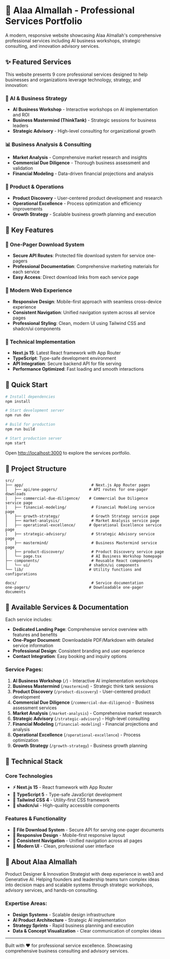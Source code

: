 # 🎯 Alaa Almallah - Professional Services Portfolio

A modern, responsive website showcasing Alaa Almallah's comprehensive professional services including AI business workshops, strategic consulting, and innovation advisory services.

## ✨ Featured Services

This website presents 9 core professional services designed to help businesses and organizations leverage technology, strategy, and innovation:

### 🧠 AI & Business Strategy
- **AI Business Workshop** - Interactive workshops on AI implementation and ROI
- **Business Mastermind (ThinkTank)** - Strategic sessions for business leaders
- **Strategic Advisory** - High-level consulting for organizational growth

### 📊 Business Analysis & Consulting
- **Market Analysis** - Comprehensive market research and insights
- **Commercial Due Diligence** - Thorough business assessment and validation
- **Financial Modeling** - Data-driven financial projections and analysis

### 🚀 Product & Operations
- **Product Discovery** - User-centered product development and research
- **Operational Excellence** - Process optimization and efficiency improvements
- **Growth Strategy** - Scalable business growth planning and execution

## 🎯 Key Features

### 📄 One-Pager Download System
- **Secure API Routes**: Protected file download system for service one-pagers
- **Professional Documentation**: Comprehensive marketing materials for each service
- **Easy Access**: Direct download links from each service page

### 🎨 Modern Web Experience
- **Responsive Design**: Mobile-first approach with seamless cross-device experience
- **Consistent Navigation**: Unified navigation system across all service pages
- **Professional Styling**: Clean, modern UI using Tailwind CSS and shadcn/ui components

### 🔧 Technical Implementation
- **Next.js 15**: Latest React framework with App Router
- **TypeScript**: Type-safe development environment
- **API Integration**: Secure backend API for file serving
- **Performance Optimized**: Fast loading and smooth interactions

## 🚀 Quick Start

```bash
# Install dependencies
npm install

# Start development server
npm run dev

# Build for production
npm run build

# Start production server
npm start
```

Open [http://localhost:3000](http://localhost:3000) to explore the services portfolio.

## 📁 Project Structure

```
src/
├── app/                              # Next.js App Router pages
│   ├── api/one-pagers/              # API routes for one-pager downloads
│   ├── commercial-due-diligence/    # Commercial Due Diligence service page
│   ├── financial-modeling/           # Financial Modeling service page
│   ├── growth-strategy/              # Growth Strategy service page
│   ├── market-analysis/              # Market Analysis service page
│   ├── operational-excellence/      # Operational Excellence service page
│   ├── strategic-advisory/           # Strategic Advisory service page
│   ├── mastermind/                   # Business Mastermind service page
│   ├── product-discovery/            # Product Discovery service page
│   └── page.tsx                      # AI Business Workshop homepage
├── components/                       # Reusable React components
│   └── ui/                          # shadcn/ui components
└── lib/                             # Utility functions and configurations

docs/                                 # Service documentation
one-pagers/                          # Downloadable one-pager documents
```

## 📄 Available Services & Documentation

Each service includes:
- **Dedicated Landing Page**: Comprehensive service overview with features and benefits
- **One-Pager Document**: Downloadable PDF/Markdown with detailed service information
- **Professional Design**: Consistent branding and user experience
- **Contact Integration**: Easy booking and inquiry options

### Service Pages:
1. **AI Business Workshop** (`/`) - Interactive AI implementation workshops
2. **Business Mastermind** (`/mastermind`) - Strategic think tank sessions
3. **Product Discovery** (`/product-discovery`) - User-centered product development
4. **Commercial Due Diligence** (`/commercial-due-diligence`) - Business assessment services
5. **Market Analysis** (`/market-analysis`) - Comprehensive market research
6. **Strategic Advisory** (`/strategic-advisory`) - High-level consulting
7. **Financial Modeling** (`/financial-modeling`) - Financial projections and analysis
8. **Operational Excellence** (`/operational-excellence`) - Process optimization
9. **Growth Strategy** (`/growth-strategy`) - Business growth planning

## 🔧 Technical Stack

### Core Technologies
- **⚡ Next.js 15** - React framework with App Router
- **📘 TypeScript 5** - Type-safe JavaScript development
- **🎨 Tailwind CSS 4** - Utility-first CSS framework
- **🧩 shadcn/ui** - High-quality accessible components

### Features & Functionality
- **📄 File Download System** - Secure API for serving one-pager documents
- **🎨 Responsive Design** - Mobile-first responsive layout
- **🔄 Consistent Navigation** - Unified navigation across all pages
- **📱 Modern UI** - Clean, professional user interface

## 🤝 About Alaa Almallah

Product Designer & Innovation Strategist with deep experience in web3 and Generative AI. Helping founders and leadership teams turn complex ideas into decision maps and scalable systems through strategic workshops, advisory services, and hands-on consulting.

### Expertise Areas:
- **Design Systems** - Scalable design infrastructure
- **AI Product Architecture** - Strategic AI implementation
- **Strategy Sprints** - Rapid business planning and execution
- **Data & Concept Visualization** - Clear communication of complex ideas

---

Built with ❤️ for professional service excellence. Showcasing comprehensive business consulting and advisory services.
